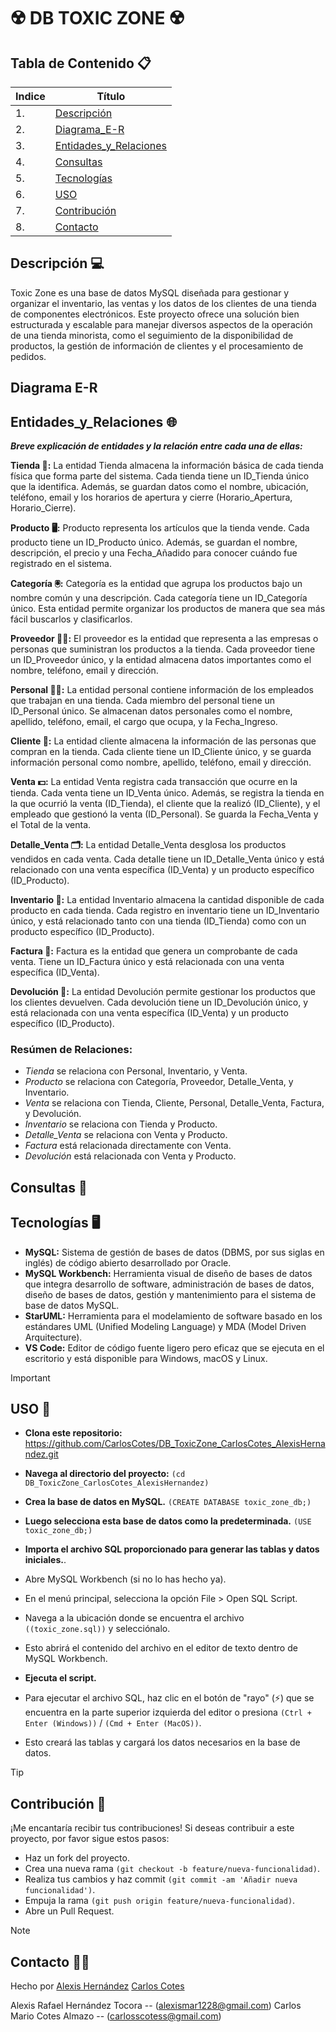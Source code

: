# ☢️ DB TOXIC ZONE ☢️

## Tabla de Contenido 📋
| Indice | Título  |
|--|--|
| 1. | [Descripción](#descripción-) |
| 2. | [Diagrama_E-R]() |
| 3. | [Entidades_y_Relaciones](#entidades_y_relaciones-) |
| 4. | [Consultas]() |
| 5. | [Tecnologías](#tecnologías-%EF%B8%8F) |
| 6. | [USO](#uso-) |
| 7. | [Contribución](#contribución-) |
| 8. | [Contacto](#contacto-) |

## Descripción 💻

Toxic Zone es una base de datos MySQL diseñada para gestionar y organizar el inventario, las ventas y los datos de los clientes de una tienda de componentes electrónicos. Este proyecto ofrece una solución bien estructurada y escalable para manejar diversos aspectos de la operación de una tienda minorista, como el seguimiento de la disponibilidad de productos, la gestión de información de clientes y el procesamiento de pedidos.  

## Diagrama E-R 



## Entidades_y_Relaciones 🌐

***Breve explicación de entidades y la relación entre cada una de ellas:***

**Tienda 🏦:** La entidad Tienda almacena la información básica de cada tienda física que forma parte del sistema. Cada tienda tiene un ID_Tienda único que la identifica. Además, se guardan datos como el nombre, ubicación, teléfono, email y los horarios de apertura y cierre (Horario_Apertura, Horario_Cierre).

**Producto 🖥️:** Producto representa los artículos que la tienda vende. Cada producto tiene un ID_Producto único. Además, se guardan el nombre, descripción, el precio y una Fecha_Añadido para conocer cuándo fue registrado en el sistema.

**Categoría 🖲️:** Categoría es la entidad que agrupa los productos bajo un nombre común y una descripción. Cada categoría tiene un ID_Categoría único. Esta entidad permite organizar los productos de manera que sea más fácil buscarlos y clasificarlos.

**Proveedor 👷‍♂️:** El proveedor es la entidad que representa a las empresas o personas que suministran los productos a la tienda. Cada proveedor tiene un ID_Proveedor único, y la entidad almacena datos importantes como el nombre, teléfono, email y dirección.

**Personal 👨‍💼:** La entidad personal contiene información de los empleados que trabajan en una tienda. Cada miembro del personal tiene un ID_Personal único. Se almacenan datos personales como el nombre, apellido, teléfono, email, el cargo que ocupa, y la Fecha_Ingreso. 
 
**Cliente 🧔:** La entidad cliente almacena la información de las personas que compran en la tienda. Cada cliente tiene un ID_Cliente único, y se guarda información personal como nombre, apellido, teléfono, email y dirección.

**Venta 💵:** La entidad Venta registra cada transacción que ocurre en la tienda. Cada venta tiene un ID_Venta único. Además, se registra la tienda en la que ocurrió la venta (ID_Tienda), el cliente que la realizó (ID_Cliente), y el empleado que gestionó la venta (ID_Personal). Se guarda la Fecha_Venta y el Total de la venta.

**Detalle_Venta 🗂️:** La entidad Detalle_Venta desglosa los productos vendidos en cada venta. Cada detalle tiene un ID_Detalle_Venta único y está relacionado con una venta específica (ID_Venta) y un producto específico (ID_Producto).

**Inventario 📑:** La entidad Inventario almacena la cantidad disponible de cada producto en cada tienda. Cada registro en inventario tiene un ID_Inventario único, y está relacionado tanto con una tienda (ID_Tienda) como con un producto específico (ID_Producto).

**Factura 📃:** Factura es la entidad que genera un comprobante de cada venta. Tiene un ID_Factura único y está relacionada con una venta específica (ID_Venta).

**Devolución 🧾:** La entidad Devolución permite gestionar los productos que los clientes devuelven. Cada devolución tiene un ID_Devolución único, y está relacionada con una venta específica (ID_Venta) y un producto específico (ID_Producto). 

### Resúmen de Relaciones:

- *Tienda* se relaciona con Personal, Inventario, y Venta.
- *Producto* se relaciona con Categoría, Proveedor, Detalle_Venta, y Inventario.
- *Venta* se relaciona con Tienda, Cliente, Personal, Detalle_Venta, Factura, y Devolución.
- *Inventario* se relaciona con Tienda y Producto.
- *Detalle_Venta* se relaciona con Venta y Producto.
- *Factura* está relacionada directamente con Venta.
- *Devolución* está relacionada con Venta y Producto.


## Consultas 📑

## Tecnologías 🖥️

- **MySQL:** Sistema de gestión de bases de datos (DBMS, por sus siglas en inglés) de código abierto desarrollado por Oracle.
- **MySQL Workbench:** Herramienta visual de diseño de bases de datos que integra desarrollo de software, administración de bases de datos, diseño de bases de datos, gestión y mantenimiento para el sistema de base de datos MySQL.
- **StarUML:** Herramienta para el modelamiento de software basado en los estándares UML (Unified Modeling Language) y MDA (Model Driven Arquitecture).
- **VS Code:** Editor de código fuente ligero pero eficaz que se ejecuta en el escritorio y está disponible para Windows, macOS y Linux.

> [!IMPORTANT]
> ## USO 🔧

- **Clona este repositorio:**
https://github.com/CarlosCotes/DB_ToxicZone_CarlosCotes_AlexisHernandez.git

- **Navega al directorio del proyecto:**
`(cd DB_ToxicZone_CarlosCotes_AlexisHernandez)`

- **Crea la base de datos en MySQL.**
`(CREATE DATABASE toxic_zone_db;)`

- **Luego selecciona esta base de datos como la predeterminada.**
`(USE toxic_zone_db;)`
   
- **Importa el archivo SQL proporcionado para generar las tablas y datos iniciales.**.
- Abre MySQL Workbench (si no lo has hecho ya).
- En el menú principal, selecciona la opción File > Open SQL Script.
- Navega a la ubicación donde se encuentra el archivo `((toxic_zone.sql))` y selecciónalo.
- Esto abrirá el contenido del archivo en el editor de texto dentro de MySQL Workbench.

- **Ejecuta el script.**
- Para ejecutar el archivo SQL, haz clic en el botón de "rayo" (⚡) que se encuentra en la parte superior izquierda del editor o presiona `(Ctrl + Enter (Windows))` / `(Cmd + Enter (MacOS))`.
- Esto creará las tablas y cargará los datos necesarios en la base de datos.

> [!TIP]
> ## Contribución 👥

¡Me encantaría recibir tus contribuciones! Si deseas contribuir a este proyecto, por favor sigue estos pasos:

- Haz un fork del proyecto.
- Crea una nueva rama `(git checkout -b feature/nueva-funcionalidad)`.
- Realiza tus cambios y haz commit `(git commit -am 'Añadir nueva funcionalidad')`.
- Empuja la rama `(git push origin feature/nueva-funcionalidad)`.
- Abre un Pull Request.

> [!NOTE]
> ## Contacto 🧑‍💻

Hecho por [Alexis Hernández](https://github.com/AlexisH28) [Carlos Cotes](https://github.com/CarlosCotes) 

Alexis Rafael Hernández Tocora -- (alexismar1228@gmail.com)
Carlos Mario Cotes Almazo -- (carlosscotess@gmail.com)

